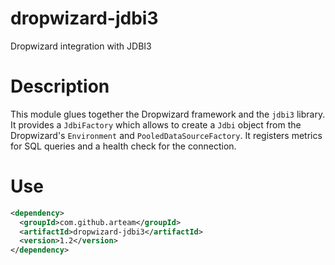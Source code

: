 # dropwizard-jdbi3
Dropwizard integration with JDBI3

# Description

This module glues together the Dropwizard framework and the `jdbi3` library. It provides a `JdbiFactory` which allows
to create a `Jdbi` object from the Dropwizard's `Environment` and `PooledDataSourceFactory`. It registers metrics 
for SQL queries and a health check for the connection.

# Use

```xml
<dependency>
  <groupId>com.github.arteam</groupId>
  <artifactId>dropwizard-jdbi3</artifactId>
  <version>1.2</version>
</dependency>
```
